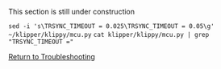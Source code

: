 This section is still under construction


`sed -i 's\TRSYNC_TIMEOUT = 0.025\TRSYNC_TIMEOUT = 0.05\g' ~/klipper/klippy/mcu.py`
`cat klipper/klippy/mcu.py | grep "TRSYNC_TIMEOUT ="`


[Return to Troubleshooting](./)
